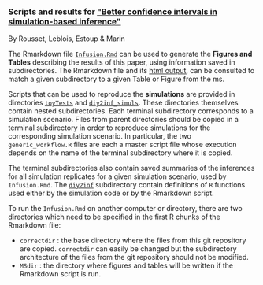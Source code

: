 ### Scripts and results for ["Better confidence intervals in simulation-based inference"](https://www.biorxiv.org/content/10.1101/2024.09.30.615940v1)
By Rousset, Leblois, Estoup & Marin 

The Rmarkdown file [`Infusion.Rmd`](InfusionMS.Rmd) can be used to generate the **Figures and Tables** 
describing the results of this paper, using information saved in subdirectories.  The Rmarkdown file and its [html output](InfusionMS.html), can be consulted to match a given 
subdirectory to a given Table or Figure from the ms.

Scripts that can be used to reproduce the **simulations** are provided in directories
[`toyTests`](toyTests/) and [`diy2inf_simuls`](diy2inf_simuls/). These directories themselves contain nested 
subdirectories. Each terminal subdirectory corresponds to a simulation scenario.
Files from parent directories should be copied in a terminal subdirectory in order 
to reproduce simulations for the corresponding simulation scenario. In particular, 
the two `generic_workflow.R` files are each a master script file whose execution depends 
on the name of the terminal subdirectory where it is copied.

The terminal subdirectories also contain saved summaries of the inferences 
for all simulation replicates for a given simulation scenario, used by `Infusion.Rmd`.
The [`diy2inf`](diy2inf) subdirectory contain definitions of `R` functions used either by the simulation 
code or by the Rmarkdown script.

To run the `Infusion.Rmd` on another computer or directory, there are two directories 
which need to be specified in the first R chunks of the Rmarkdown file:
* `correctdir` : the base directory where the files from this git repository are copied. `correctdir` can easily be changed but the subdirectory architecture of 
the files from the git repository should not be modified.
* `MSdir` : the directory where figures and tables will be written if the Rmarkdown script is run.

  
  
